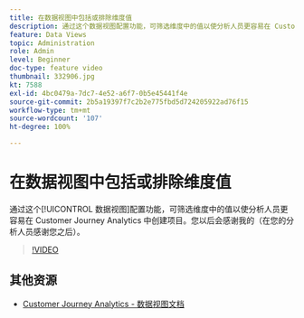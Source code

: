 ```yaml
---
title: 在数据视图中包括或排除维度值
description: 通过这个数据视图配置功能，可筛选维度中的值以使分析人员更容易在 Customer Journey Analytics 中创建项目。您以后会感谢我的（在您的分析人员感谢您之后）。
feature: Data Views
topic: Administration
role: Admin
level: Beginner
doc-type: feature video
thumbnail: 332906.jpg
kt: 7588
exl-id: 4bc0479a-7dc7-4e52-a6f7-0b5e45441f4e
source-git-commit: 2b5a19397f7c2b2e775fbd5d724205922ad76f15
workflow-type: tm+mt
source-wordcount: '107'
ht-degree: 100%

---
```


# 在数据视图中包括或排除维度值

通过这个[!UICONTROL 数据视图]配置功能，可筛选维度中的值以使分析人员更容易在 Customer Journey Analytics 中创建项目。您以后会感谢我的（在您的分析人员感谢您之后）。

>[!VIDEO](https://video.tv.adobe.com/v/332906/?quality=12&learn=on)

## 其他资源

* [Customer Journey Analytics - 数据视图文档](https://experienceleague.adobe.com/docs/analytics-platform/using/cja-dataviews/create-dataview.html)
